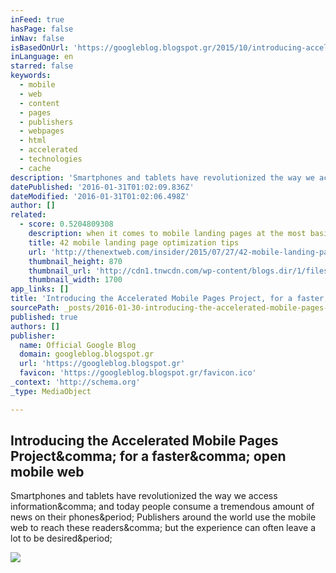 ```yaml
---
inFeed: true
hasPage: false
inNav: false
isBasedOnUrl: 'https://googleblog.blogspot.gr/2015/10/introducing-accelerated-mobile-pages.html'
inLanguage: en
starred: false
keywords:
  - mobile
  - web
  - content
  - pages
  - publishers
  - webpages
  - html
  - accelerated
  - technologies
  - cache
description: 'Smartphones and tablets have revolutionized the way we access information, and today people consume a tremendous amount of news on their phones. Publishers around the world use the mobile web to reach these readers, but the experience can often leave a lot to be desired.'
datePublished: '2016-01-31T01:02:09.836Z'
dateModified: '2016-01-31T01:02:06.498Z'
author: []
related:
  - score: 0.5204809308
    description: when it comes to mobile landing pages at the most basic level a landing page is the first interaction a customer will have with your website. Getting that first impression right is critical.
    title: 42 mobile landing page optimization tips
    url: 'http://thenextweb.com/insider/2015/07/27/42-mobile-landing-page-optimization-tips/'
    thumbnail_height: 870
    thumbnail_url: 'http://cdn1.tnwcdn.com/wp-content/blogs.dir/1/files/2015/07/optimization.jpg'
    thumbnail_width: 1700
app_links: []
title: 'Introducing the Accelerated Mobile Pages Project, for a faster, open mobile web'
sourcePath: _posts/2016-01-30-introducing-the-accelerated-mobile-pages-project-for-a-fast.md
published: true
authors: []
publisher:
  name: Official Google Blog
  domain: googleblog.blogspot.gr
  url: 'https://googleblog.blogspot.gr'
  favicon: 'https://googleblog.blogspot.gr/favicon.ico'
_context: 'http://schema.org'
_type: MediaObject

---
```

<article style=""><h1>Introducing the Accelerated Mobile Pages Project&amp;comma; for a faster&amp;comma; open mobile web</h1><p>Smartphones and tablets have revolutionized the way we access information&amp;comma; and today people consume a tremendous amount of news on their phones&amp;period; Publishers around the world use the mobile web to reach these readers&amp;comma; but the experience can often leave a lot to be desired&amp;period;</p><img src="https://www.gstatic.com/images/branding/googlelogo/2x/googlelogo_color_284x96dp.png" /></article>